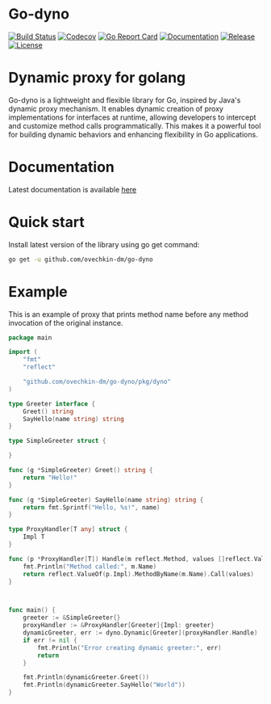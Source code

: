 # Go-dyno 

[![Build Status](https://github.com/ovechkin-dm/go-dyno/actions/workflows/build.yml/badge.svg)](https://github.com/ovechkin-dm/go-dyno/actions)
[![Codecov](https://codecov.io/gh/ovechkin-dm/go-dyno/branch/main/graph/badge.svg)](https://app.codecov.io/gh/ovechkin-dm/go-dyno)
[![Go Report Card](https://goreportcard.com/badge/github.com/ovechkin-dm/go-dyno)](https://goreportcard.com/report/github.com/ovechkin-dm/go-dyno)
[![Documentation](https://pkg.go.dev/badge/github.com/ovechkin-dm/go-dyno.svg)](https://pkg.go.dev/github.com/ovechkin-dm/go-dyno)
[![Release](https://img.shields.io/github/release/ovechkin-dm/go-dyno.svg)](https://github.com/ovechkin-dm/go-dyno/releases)
[![License](https://img.shields.io/github/license/ovechkin-dm/go-dyno.svg)](https://github.com/ovechkin-dm/go-dyno/blob/main/LICENSE)

# Dynamic proxy for golang
Go-dyno is a lightweight and flexible library for Go, inspired by Java's dynamic proxy mechanism. It enables dynamic creation of proxy implementations for interfaces at runtime, allowing developers to intercept and customize method calls programmatically. This makes it a powerful tool for building dynamic behaviors and enhancing flexibility in Go applications.

# Documentation

Latest documentation is available [here](https://ovechkin-dm.github.io/go-dyno/latest/)

# Quick start

Install latest version of the library using go get command:

```bash
go get -u github.com/ovechkin-dm/go-dyno
```

# Example

This is an example of proxy that prints method name before any method invocation of the original instance. 

```go
package main

import (
	"fmt"
	"reflect"

	"github.com/ovechkin-dm/go-dyno/pkg/dyno"
)

type Greeter interface {
	Greet() string
	SayHello(name string) string
}

type SimpleGreeter struct {

}

func (g *SimpleGreeter) Greet() string {
	return "Hello!"
}

func (g *SimpleGreeter) SayHello(name string) string {
	return fmt.Sprintf("Hello, %s!", name)
}

type ProxyHandler[T any] struct {
	Impl T
}

func (p *ProxyHandler[T]) Handle(m reflect.Method, values []reflect.Value) []reflect.Value {
	fmt.Println("Method called:", m.Name)
	return reflect.ValueOf(p.Impl).MethodByName(m.Name).Call(values)	
}



func main() {	
	greeter := &SimpleGreeter{}
	proxyHandler := &ProxyHandler[Greeter]{Impl: greeter}
	dynamicGreeter, err := dyno.Dynamic[Greeter](proxyHandler.Handle)
	if err != nil {
		fmt.Println("Error creating dynamic greeter:", err)
		return
	}

	fmt.Println(dynamicGreeter.Greet())
	fmt.Println(dynamicGreeter.SayHello("World"))
}
```